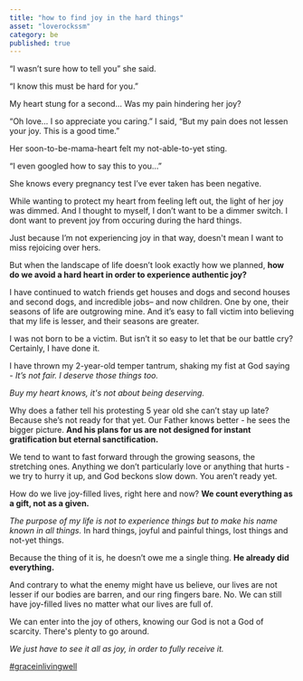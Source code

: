 ```yaml
---
title: "how to find joy in the hard things"
asset: "loverockssm" 
category: be
published: true
---
```


“I wasn’t sure how to tell you” she said.

“I know this must be hard for you.” 

My heart stung for a second... Was my pain hindering her joy? 

“Oh love… I so appreciate you caring.” I said, “But my pain does not lessen your joy. This is a good time.”  

Her soon-to-be-mama-heart felt my not-able-to-yet sting. 

“I even googled how to say this to you...” 

She knows every pregnancy test I’ve ever taken has been negative.  

While wanting to protect my heart from feeling left out, the light of her joy was dimmed. And I thought to myself, I don’t want to be a dimmer switch. I dont want to prevent joy from occuring during the hard things.

Just because I’m not experiencing joy in that way, doesn't mean I want to miss rejoicing over hers.

But when the landscape of life doesn’t look exactly how we planned, **how do we avoid a hard heart in order to experience authentic joy?** 

I have continued to watch friends get houses and dogs and second houses and second dogs, and incredible jobs– and now children. One by one, their seasons of life are outgrowing mine. And it’s easy to fall victim into believing that my life is lesser, and their seasons are greater.

I was not born to be a victim. But isn’t it so easy to let that be our battle cry? Certainly, I have done it.

I have thrown my 2-year-old temper tantrum, shaking my fist at God saying - _It’s not fair. I deserve those things too._

_Buy my heart knows, it's not about being deserving._

Why does a father tell his protesting 5 year old she can’t stay up late? Because she’s not ready for that yet. Our Father knows better - he sees the bigger picture. **And his plans for us are not designed for instant gratification but eternal sanctification.**

We tend to want to fast forward through the growing seasons, the stretching ones. Anything we don’t particularly love or anything that hurts - we try to hurry it up, and God beckons slow down. You aren’t ready yet.

How do we live joy-filled lives, right here and now? **We count everything as a gift, not as a given.**

_The purpose of my life is not to experience things but to make his name known in all things._ In hard things, joyful and painful things, lost things and not-yet things. 

Because the thing of it is, he doesn’t owe me a single thing. **He already did everything.** 

And contrary to what the enemy might have us believe, our lives are not lesser if our bodies are barren, and our ring fingers bare. No. We can still have joy-filled lives no matter what our lives are full of.

We can enter into the joy of others, knowing our God is not a God of scarcity. There's plenty to go around.

_We just have to see it all as joy, in order to fully receive it._

[#graceinlivingwell](https://www.instagram.com/explore/tags/graceinlivingwell/)

